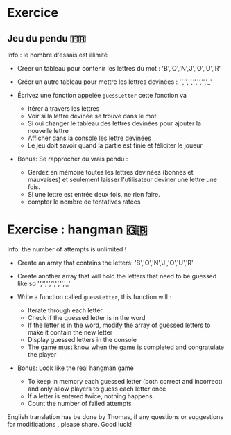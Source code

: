 # Exercice

## Jeu du pendu :fr:

Info : le nombre d'essais est illimité

* Créer un tableau pour contenir les lettres du mot : 'B','O','N','J','O','U','R'
* Créer un autre tableau pour mettre les lettres devinées : '_','_','_','_','_','_','_'

* Écrivez une fonction appelée `guessLetter` cette fonction va
    - Itérer à travers les lettres
    - Voir si la lettre devinée se trouve dans le mot
    - Si oui changer le tableau des lettres devinées pour ajouter la nouvelle lettre
    - Afficher dans la console les lettre devinées
    - Le jeu doit savoir quand la partie est finie et féliciter le joueur


* Bonus: Se rapprocher du vrais pendu :
    - Gardez en mémoire toutes les lettres devinées (bonnes et mauvaises) et seulement laisser l'utilisateur deviner une lettre une fois. 
    - Si une lettre est entrée deux fois, ne rien faire.
    - compter le nombre de tentatives ratées

# Exercise : hangman :uk:

Info: the number of attempts is unlimited !

* Create an array that contains the letters: 'B','O','N','J','O','U','R'
* Create another array that will hold the letters that need to be guessed like so '_','_','_','_','_','_','_'

* Write a function called `guessLetter`, this function will :
    - Iterate through each letter
    - Check if the guessed letter is in the word
    - If the letter is in the word, modify the array of guessed letters to make it contain the new letter
    - Display guessed letters in the console
    - The game must know when the game is completed and congratulate the player

* Bonus: Look like the real hangman game
    - To keep in memory each guessed letter (both correct and incorrect) and only allow players to guess each letter once
    - If a letter is entered twice, nothing happens
    - Count the number of failed attempts
    
English translation has be done by Thomas, if any questions or suggestions for modifications , please share. Good luck!
